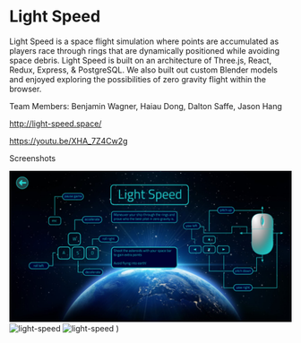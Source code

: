 # Light Speed

Light Speed is a space flight simulation where points are accumulated as players race through rings that are dynamically positioned while avoiding space debris. Light Speed is built on an architecture of Three.js, React, Redux, Express, & PostgreSQL. We also built out custom Blender models and enjoyed exploring the possibilities of zero gravity flight within the browser.

Team Members: Benjamin Wagner, Haiau Dong, Dalton Saffe, Jason Hang 

http://light-speed.space/

https://youtu.be/XHA_7Z4Cw2g

Screenshots


![light-speed](https://github.com/light-speed/light-speed-rev1/blob/master/public/images/readme.png)
![light-speed](https://i.imgur.com/KtFBmAB.png)
![light-speed](https://i.imgur.com/X5U0M6J.png)
)




